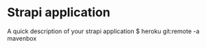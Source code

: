 # Strapi application

A quick description of your strapi application
$ heroku git:remote -a mavenbox
